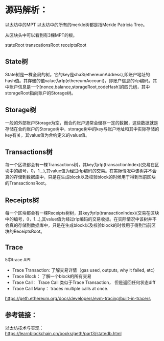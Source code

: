 
# 源码解析：
以太坊中的MPT
以太坊中的所有的merkle树都是指Merkle Patricia Tree。

从区块头中可以看到有3棵MPT的根。

stateRoot
transcationsRoot
receiptsRoot

## State树
State树是一棵全局的树，它的key是sha3(ethereumAddress),即账户地址的hash值。其存储的值value为rlp(ethereumAccount)，即账户信息的rlp编码。其中账户信息是一个[nonce,balance,storageRoot,codeHash]的四元组，其中storageRoot指向账户的Storage树。

## Storage树
一般的外部账户Storage为空，而合约账户通常会储存一定的数据，这些数据就是存储在合约账户的Storage树中，storage树中的key与账户地址和其中实际存储的key有关，其value值为合约定义的value值。

## Transactions树
每一个区块都会有一棵Transactions树，其key为rlp(transactionIndex)(交易在区块中的编号，0，1…),其value值为经过rlp编码的交易。在实际情况中该树并不会真的存储到数据库中，只是在生成block以及校验block的时候用于得到当前区块的TransactionsRoot。

## Receipts树
每一个区块都会有一棵Receipts树树，其key为rlp(transactionIndex)(交易在区块中的编号，0，1…),其value值为经过rlp编码的交易收据。在实际情况中该树并不会真的存储到数据库中，只是在生成block以及校验block的时候用于得到当前区块的ReceiptsRoot。




## Trace
5中trace API 
- Trace Transaction: 了解交易详情（gas used, outputs, why it failed, etc）
- Trace Block： 了解一个block的所有交易
- Trace Call： Trace Call 类似于Trace Transaction， 但是返回任何状态diff
- Trace Call Many： traces multiple calls at once.

https://geth.ethereum.org/docs/developers/evm-tracing/built-in-tracers

## 参考链接：
以太坊技术与实现：https://learnblockchain.cn/books/geth/part3/statedb.html